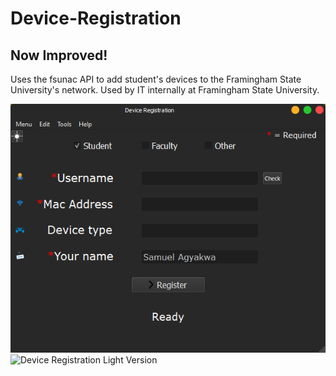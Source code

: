 # Device-Registration
## Now Improved!

Uses the fsunac API to add student's devices to the Framingham State University's network.
Used by IT internally at Framingham State University.


![Device Registration Dark version](Images/device_registration_dark.png)
![Device Registration Light Version](Imagesdevice_registration_light.png)
